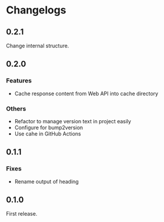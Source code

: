 # Changelogs

## 0.2.1

Change internal structure.

## 0.2.0

### Features

* Cache response content from Web API into cache directory

### Others

* Refactor to manage version text in project easily
* Configure for bump2version
* Use cahe in GitHub Actions

## 0.1.1

### Fixes

* Rename output of heading

## 0.1.0

First release.
